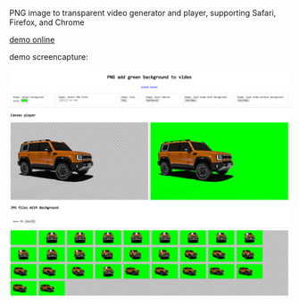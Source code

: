 PNG image to transparent video generator and player, supporting Safari, Firefox, and Chrome 

[demo online](https://hipop.github.io/png-alpha-video-generator/png-to-webm/)

demo screencapture:

![image](./screencapture.png)